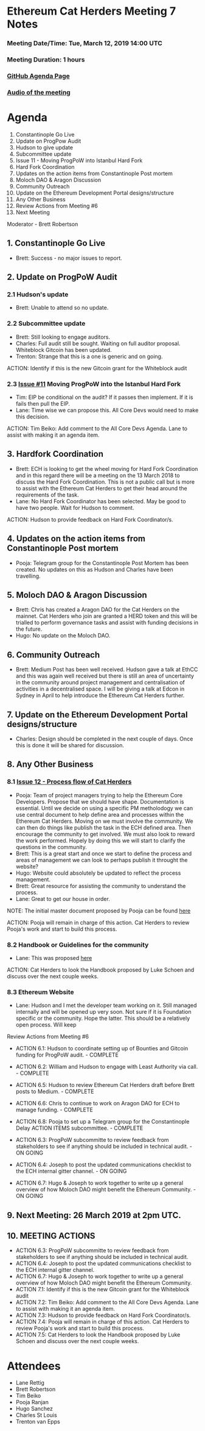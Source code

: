 # Ethereum Cat Herders Meeting 7 Notes
### Meeting Date/Time: Tue, March 12, 2019 14:00 UTC
### Meeting Duration: 1 hours
### [GitHub Agenda Page](https://github.com/ethereum-cat-herders/PM/issues/8)
### [Audio of the meeting]()

# Agenda
1. Constantinople Go Live
1. Update on ProgPow Audit 
  1. Hudson to give update 
  1. Subcommittee update
  1. Issue 11 - Moving ProgPoW into Istanbul Hard Fork
1. Hard Fork Coordination
1. Updates on the action items from Constantinople Post mortem
1. Moloch DAO & Aragon Discussion
1. Community Outreach
1. Update on the Ethereum Development Portal designs/structure 
1. Any Other Business
1. Review Actions from Meeting #6
1. Next Meeting

Moderator - Brett Robertson

## 1. Constantinople Go Live
- Brett: Success - no major issues to report.

## 2. Update on ProgPoW Audit 
### 2.1 Hudson's update
- Brett: Unable to attend so no update.

### 2.2 Subcommittee update
- Brett: Still looking to engage auditors.
- Charles: Full audit still be sought. Waiting on full auditor proposal. Whiteblock Gitcoin has been updated. 
- Trenton: Strange that this is a one is generic and on going. 

ACTION: Identify if this is the new Gitcoin grant for the Whiteblock audit

### 2.3 [Issue #11](https://github.com/ethereum-cat-herders/PM/issues/11) Moving ProgPoW into the Istanbul Hard Fork
- Tim: EIP be conditional on the audit? If it passes then implement. If it is fails then pull the EIP.
- Lane: Time wise we can propose this. All Core Devs would need to make this decision.

ACTION: Tim Beiko: Add comment to the All Core Devs Agenda. Lane to assist with making it an agenda item.

## 3. Hardfork Coordination
- Brett: ECH is looking to get the wheel moving for Hard Fork Coordination and in this regard there will be a meeting on the 13 March 2018 to discuss the Hard Fork Coordination. This is not a public call but is more to assist with the Ethereum Cat Herders to get their head around the requirements of the task.
- Lane: No Hard Fork Coordinator has been selected. May be good to have two people. Wait for Hudson to comment.

ACTION: Hudson to provide feedback on Hard Fork Coordinator/s.

## 4. Updates on the action items from Constantinople Post mortem
- Pooja: Telegram group for the Constantinople Post Mortem has been created. No updates on this as Hudson and Charles have been travelling.

## 5.  Moloch DAO & Aragon Discussion
- Brett: Chris has created a Aragon DAO for the Cat Herders on the mainnet. Cat Herders who join are granted a HERD token and this will be trialled to perform governance tasks and assist with funding decisions in the future.
- Hugo: No update on the Moloch DAO.

## 6. Community Outreach
- Brett: Medium Post has been well received. Hudson gave a talk at EthCC and this was again well received but there is still an area of uncertainty in the community around project management and centralisation of activities in a decentralised space. I will be giving a talk at Edcon in Sydney in April to help introduce the Ethereum Cat Herders further.

## 7.  Update on the Ethereum Development Portal designs/structure 
- Charles: Design should be completed in the next couple of days. Once this is done it will be shared for discussion.

## 8.  Any Other Business

### 8.1 [Issue 12 - Process flow of Cat Herders](https://github.com/ethereum-cat-herders/PM/issues/12)
- Pooja: Team of project managers trying to help the Ethereum Core Developers. Propose that we should have shape. Documentation is essential. Until we decide on using a specific PM metholodogy we can use central document to help define area and processes within the Ethereum Cat Herders. Moving on we must involve the community. We can then do things like publish the task in the ECH defined area. Then encourage the community to get involved. We must also look to reward the work performed. Hopely by doing this we will start to clarify the questions in the community. 
- Brett: This is a great start and once we start to define the process and areas of management we can look to perhaps publish it throught the website?
- Hugo: Website could absolutely be updated to reflect the process management.
- Brett: Great resource for assisting the community to understand the process.
- Lane: Great to get our house in order. 

NOTE: The initial master document proposed by Pooja can be found [here](https://github.com/poojaranjan/EthCatHerders-PM/blob/master/ECH%20Master%20Document.xlsx)

ACTION: Pooja will remain in charge of this action. Cat Herders to review Pooja's work and start to build this process. 

### 8.2 Handbook or Guidelines for the community 
- Lane: This was proposed [here](https://github.com/ethereum-cat-herders/PM/blob/7cc3a8568f7eddb3744b182f1b560984ce3a3f86/projects/eth1.x/project-admin/project-management/MANAGEMENT_PLAN.md)

ACTION: Cat Herders to look the Handbook proposed by Luke Schoen and discuss over the next couple weeks.

### 8.3 Ethereum Website
- Lane: Hudson and I met the developer team working on it. Still managed internally and will be opened up very soon. Not sure if it is Foundation specific or the community. Hope the latter. This should be a relatively open process. Will keep 

 Review Actions from Meeting #6
- ACTION 6.1: Hudson to coordinate setting up of Bounties and Gitcoin funding for ProgPoW audit. - COMPLETE
- ACTION 6.2: William and Hudson to engage with Least Authority via call. - COMPLETE
- ACTION 6.5: Hudson to review Ethereum Cat Herders draft before Brett posts to Medium. - COMPLETE
- ACTION 6.6: Chris to continue to work on Aragon DAO for ECH to manage funding. - COMPLETE
- ACTION 6.8: Pooja to set up a Telegram group for the Constantinople Delay ACTION ITEMS subcommittee. - COMPLETE

- ACTION 6.3: ProgPoW subcommitte to review feedback from stakeholders to see if anything should be included in technical audit. - ON GOING
- ACTION 6.4: Joseph to post the updated communications checklist to the ECH internal gitter channel. - ON GOING
- ACTION 6.7: Hugo & Joseph to work together to write up a general overview of how Moloch DAO might benefit the Ethereum Community. - ON GOING

## 9. Next Meeting: 26 March 2019 at 2pm UTC.

## 10. MEETING ACTIONS

- ACTION 6.3: ProgPoW subcommitte to review feedback from stakeholders to see if anything should be included in technical audit.
- ACTION 6.4: Joseph to post the updated communications checklist to the ECH internal gitter channel.
- ACTION 6.7: Hugo & Joseph to work together to write up a general overview of how Moloch DAO might benefit the Ethereum Community. 
- ACTION 7.1: Identify if this is the new Gitcoin grant for the Whiteblock audit
- ACTION 7.2: Tim Beiko: Add comment to the All Core Devs Agenda. Lane to assist with making it an agenda item.
- ACTION 7.3: Hudson to provide feedback on Hard Fork Coordinator/s.
- ACTION 7.4: Pooja will remain in charge of this action. Cat Herders to review Pooja's work and start to build this process. 
- ACTION 7.5: Cat Herders to look the Handbook proposed by Luke Schoen and discuss over the next couple weeks.

# Attendees
- Lane Rettig
- Brett Robertson
- Tim Beiko
- Pooja Ranjan
- Hugo Sanchez
- Charles St Louis
- Trenton van Epps
